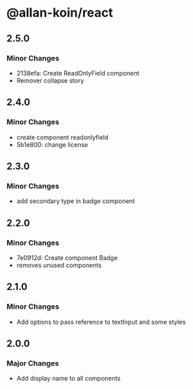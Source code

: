 # @allan-koin/react

## 2.5.0

### Minor Changes

- 2138efa: Create ReadOnlyField component
- Remover collapse story

## 2.4.0

### Minor Changes

- create component readonlyfield
- 5b1e800: change license

## 2.3.0

### Minor Changes

- add secondary type in badge component

## 2.2.0

### Minor Changes

- 7e0912d: Create component Badge
- removes unused components

## 2.1.0

### Minor Changes

- Add options to pass reference to textInput and some styles

## 2.0.0

### Major Changes

- Add display name to all components
